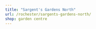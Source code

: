 ```yaml
---
title: "Sargent's Gardens North"
url: /rochester/sargents-gardens-north/
shop: garden centre
---
```

